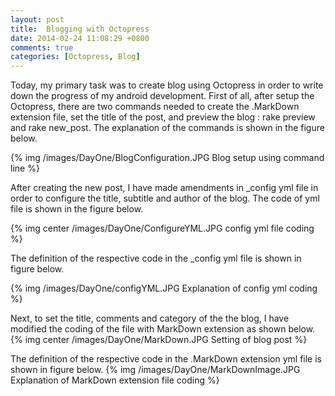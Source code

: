 ```yaml
---
layout: post
title:  Blogging with Octopress
date: 2014-02-24 11:08:29 +0800
comments: true
categories: [Octopress, Blog]
---
```


Today, my primary task was to create blog using Octopress in order to
write down the progress of my android development.
First of all, after setup the Octopress, there are two commands needed to 
create the .MarkDown extension file, set the title of the post, and preview the blog
: rake preview and rake new_post. The explanation of the commands
is shown in the figure below. 

{% img /images/DayOne/BlogConfiguration.JPG Blog setup using command line %}

After creating the new post, I have made amendments in _config yml file 
in order to configure the title, subtitle and author of the blog. The code
of yml file is shown in the figure below. 

{% img center /images/DayOne/ConfigureYML.JPG config yml file coding %}

The definition of the respective code in the _config yml file is shown in 
figure below. 

{% img /images/DayOne/configYML.JPG Explanation of config yml coding %}

Next, to set the title, comments and category of the the blog, I have 
modified the coding of the file with MarkDown extension as shown below.   
{% img center /images/DayOne/MarkDown.JPG Setting of blog post %}

The definition of the respective code in the .MarkDown extension yml file is shown in 
figure below. 
{% img /images/DayOne/MarkDownImage.JPG Explanation of MarkDown extension file coding %}